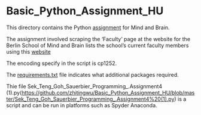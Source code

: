 # Basic_Python_Assignment_HU

This directory contains the Python [assignment](https://github.com/zhitingwu/Basic_Python_Assignment_HU/blob/master/Sek_Teng_Goh_Sauerbier_Programming_.Assignment4%20(1).py) for Mind and Brain. 

The assignment involved scraping the ‘Faculty’ page at the website for the Berlin School of Mind and Brain lists the school’s current faculty members using this [website](http://www.mind-and-brain.de/people/faculty/) 

The encoding specify in the script is cp1252. 

The [requirements.txt](https://github.com/zhitingwu/Basic_Python_Assignment_HU/blob/master/requirements.txt) file indicates what additional packages required. 

Thie file Sek_Teng_Goh_Sauerbier_Programming_.Assignment4 (1).py(https://github.com/zhitingwu/Basic_Python_Assignment_HU/blob/master/Sek_Teng_Goh_Sauerbier_Programming_.Assignment4%20(1).py) is a script and can be run in platforms such as Spyder Anaconda.
